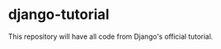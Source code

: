 django-tutorial
===============

This repository will have all code from Django's official tutorial.